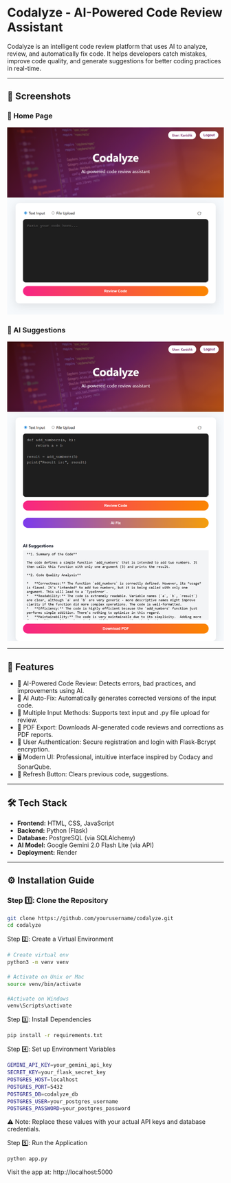 # Codalyze - AI-Powered Code Review Assistant
Codalyze is an intelligent code review platform that uses AI to analyze, review, and automatically fix code.
It helps developers catch mistakes, improve code quality, and generate suggestions for better coding practices in real-time.

---

## 📸 Screenshots

### 🔹 Home Page
![Home Page Screenshot](assets/Home.png)

### 🔹 AI Suggestions
![Suggestions Screenshot](assets/Suggestion.png)

---

## 🚀 Features

- 🧠 AI-Powered Code Review: Detects errors, bad practices, and improvements using AI.
- 🔧 AI Auto-Fix: Automatically generates corrected versions of the input code.
- 📝 Multiple Input Methods: Supports text input and .py file upload for review.
- 📄 PDF Export: Downloads AI-generated code reviews and corrections as PDF reports.
- 🔐 User Authentication: Secure registration and login with Flask-Bcrypt encryption.
- 🖥️ Modern UI: Professional, intuitive interface inspired by Codacy and SonarQube.
- 🔁 Refresh Button: Clears previous code, suggestions.

---

## 🛠️ Tech Stack
- **Frontend:** HTML, CSS, JavaScript
- **Backend:** Python (Flask)
- **Database:** PostgreSQL (via SQLAlchemy)
- **AI Model:** Google Gemini 2.0 Flash Lite (via API)
- **Deployment:** Render

---

## ⚙️ Installation Guide

### Step 1️⃣: Clone the Repository
```bash
git clone https://github.com/yourusername/codalyze.git
cd codalyze
```
Step 2️⃣: Create a Virtual Environment
```bash
# Create virtual env
python3 -m venv venv

# Activate on Unix or Mac
source venv/bin/activate

#Activate on Windows
venv\Scripts\activate
```
Step 3️⃣: Install Dependencies
```bash
pip install -r requirements.txt
```
Step 4️⃣: Set up Environment Variables
```bash
GEMINI_API_KEY=your_gemini_api_key
SECRET_KEY=your_flask_secret_key
POSTGRES_HOST=localhost
POSTGRES_PORT=5432
POSTGRES_DB=codalyze_db
POSTGRES_USER=your_postgres_username
POSTGRES_PASSWORD=your_postgres_password
```
⚠️ Note: Replace these values with your actual API keys and database credentials.

Step 5️⃣: Run the Application
```bash
python app.py
```
Visit the app at: http://localhost:5000